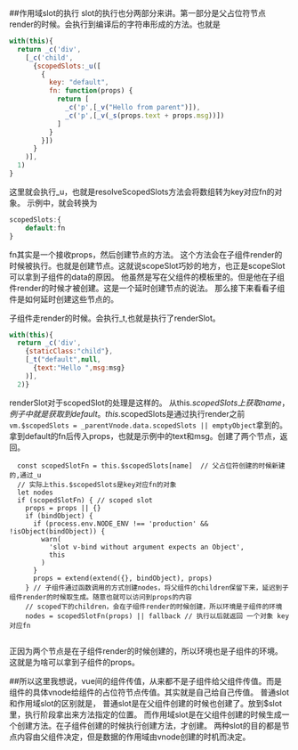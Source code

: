 ##作用域slot的执行
slot的执行也分两部分来讲。第一部分是父占位符节点render的时候。会执行到编译后的字符串形成的方法。也就是
```javascript 1.6
with(this){
  return _c('div',
    [_c('child',
      {scopedSlots:_u([
        {
          key: "default",
          fn: function(props) {
            return [
              _c('p',[_v("Hello from parent")]),
              _c('p',[_v(_s(props.text + props.msg))])
            ]
          }
        }])
      }
    )],
  1)
}
```
这里就会执行_u，也就是resolveScopedSlots方法会将数组转为key对应fn的对象。
示例中，就会转换为
```javascript 1.6
scopedSlots:{
    default:fn
}
```
fn其实是一个接收props，然后创建节点的方法。
这个方法会在子组件render的时候被执行。也就是创建节点。这就说scopeSlot巧妙的地方，也正是scopeSlot可以拿到子组件的data的原因。
他虽然是写在父组件的模板里的。但是他在子组件render的时候才被创建。这是一个延时创建节点的说法。
那么接下来看看子组件是如何延时创建这些节点的。

子组件走render的时候。会执行_t,也就是执行了renderSlot。

```javascript 1.6
with(this){
  return _c('div',
    {staticClass:"child"},
    [_t("default",null,
      {text:"Hello ",msg:msg}
    )],
  2)}
```

renderSlot对于scopedSlot的处理是这样的。
从this.$scopedSlots上获取name，例子中就是获取到default。
this.$scopedSlots是通过执行render之前```vm.$scopedSlots = _parentVnode.data.scopedSlots || emptyObject```拿到的。
拿到default的fn后传入props，也就是示例中的text和msg。创建了两个节点，返回。
```
  const scopedSlotFn = this.$scopedSlots[name]  // 父占位符创建的时候新建的,通过_u
  // 实际上this.$scopedSlots是key对应fn的对象
  let nodes
  if (scopedSlotFn) { // scoped slot
    props = props || {}
    if (bindObject) {
      if (process.env.NODE_ENV !== 'production' && !isObject(bindObject)) {
        warn(
          'slot v-bind without argument expects an Object',
          this
        )
      }
      props = extend(extend({}, bindObject), props)
    } // 子组件通过函数调用的方式创建nodes，将父组件的children保留下来，延迟到子组件render的时候取生成。随意也就可以访问到props的内容
    // scoped下的children，会在子组件render的时候创建，所以环境是子组件的环境
    nodes = scopedSlotFn(props) || fallback // 执行以后就返回 一个对象 key对应fn
  
```
正因为两个节点是在子组件render的时候创建的，所以环境也是子组件的环境。这就是为啥可以拿到子组件的props。

##所以这里我想说，vue间的组件传值，从来都不是子组件给父组件传值。而是组件的具体vnode给组件的占位符节点传值。其实就是自己给自己传值。
普通slot和作用域slot的区别就是，
普通slot是在父组件创建的时候也创建了。放到$slot里，执行阶段拿出来方法指定的位置。
而作用域slot是在父组件创建的时候生成一个创建方法。在子组件创建的时候执行创建方法，才创建。
两种slot的目的都是节点内容由父组件决定，但是数据的作用域由vnode创建的时机而决定。
